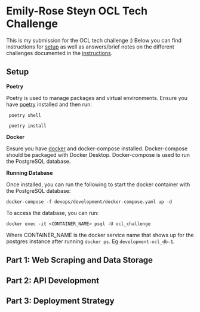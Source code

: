 # Emily-Rose Steyn OCL Tech Challenge
This is my submission for the OCL tech challenge :) Below you can find instructions for [setup](#setup) as well as answers/brief notes on the different challenges documented in the [instructions](./instructions.md).

## Setup
**Poetry**

Poetry is used to manage packages and virtual environments. Ensure you have [poetry](https://python-poetry.org/docs/) installed and then run:

```shell
 poetry shell
```

```shell
 poetry install
```

**Docker**

Ensure you have [docker](https://docs.docker.com/get-docker/) and docker-compose installed. Docker-compose should be packaged with Docker Desktop. Docker-compose is used to run the PostgreSQL database.

**Running Database**

Once installed, you can run the following to start the docker container with the PostgreSQL database:
```shell
docker-compose -f devops/development/docker-compose.yaml up -d

```

To access the database, you can run:
```shell
docker exec -it <CONTAINER_NAME> psql -U ocl_challenge
```

Where CONTAINER_NAME is the docker service name that shows up for the postgres instance after running `docker ps`. Eg `development-ocl_db-1`.


## Part 1: Web Scraping and Data Storage

## Part 2: API Development

## Part 3: Deployment Strategy